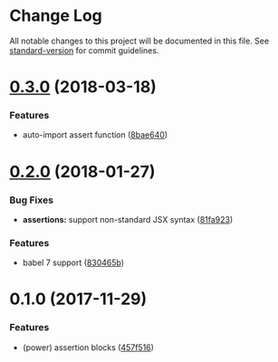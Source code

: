 # Change Log

All notable changes to this project will be documented in this file. See [standard-version](https://github.com/conventional-changelog/standard-version) for commit guidelines.

<a name="0.3.0"></a>

# [0.3.0](https://github.com/jeysal/babel-plugin-spock/compare/v0.2.0...v0.3.0) (2018-03-18)

### Features

* auto-import assert function ([8bae640](https://github.com/jeysal/babel-plugin-spock/commit/8bae640))

<a name="0.2.0"></a>

# [0.2.0](https://github.com/jeysal/babel-plugin-spock/compare/v0.1.0...v0.2.0) (2018-01-27)

### Bug Fixes

* **assertions:** support non-standard JSX syntax ([81fa923](https://github.com/jeysal/babel-plugin-spock/commit/81fa923))

### Features

* babel 7 support ([830465b](https://github.com/jeysal/babel-plugin-spock/commit/830465b))

<a name="0.1.0"></a>

# 0.1.0 (2017-11-29)

### Features

* (power) assertion blocks ([457f516](https://github.com/jeysal/babel-plugin-spock/commit/457f516))
